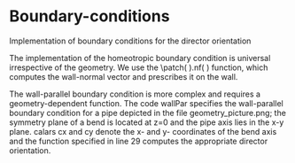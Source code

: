 # Boundary-conditions
Implementation of boundary conditions for the director orientation

The implementation of the homeotropic boundary condition is universal irrespective of the geometry. 
We use the \patch( ).nf( ) function, which computes the wall-normal vector and prescribes it on the wall.

The wall-parallel boundary condition is more complex and requires a geometry-dependent function.
The code wallPar specifies the wall-parallel boundary condition for a pipe depicted in the file 
geometry_picture.png; the symmetry plane of a bend is located at z=0 and the pipe axis lies in the x-y plane.
calars cx and cy denote the x- and y- coordinates of the bend axis and the function specified in
line 29 computes the appropriate director orientation.




